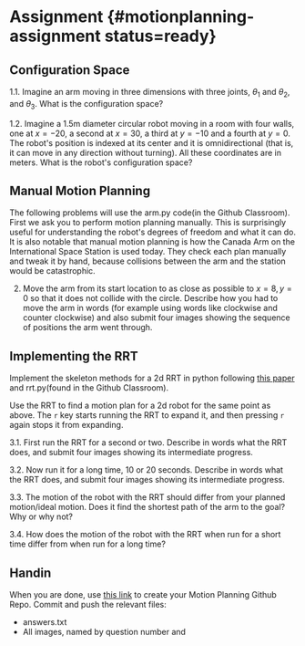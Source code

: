 # Assignment {#motionplanning-assignment status=ready}

## Configuration Space

1.1. Imagine an arm moving in three dimensions with three joints, $\theta_1$ and
     $\theta_2$, and $\theta_3$. What is the configuration space?

1.2. Imagine a $1.5\mbox{m}$ diameter circular robot moving in a room with four
     walls, one at $x=-20$, a second at $x=30$, a third at $y=-10$ and a fourth
     at $y=0$. The robot's position is indexed at its center and it is
     omnidirectional (that is, it can move in any direction without turning).
     All these coordinates are in meters. What is the robot's configuration
     space?

## Manual Motion Planning

The following problems will use the arm.py code(in the Github Classroom). First we ask you to
perform motion planning manually. This is surprisingly useful for understanding
the robot's degrees of freedom and what it can do. It is also notable that
manual motion planning is how the Canada Arm on the International Space Station
is used today. They check each plan manually and tweak it by hand, because
collisions between the arm and the station would be catastrophic.

2. Move the arm from its start location to as close as possible to $x=8, y=0$
   so that it does not collide with the circle. Describe how you had to move
   the arm in words (for example using words like clockwise and counter
   clockwise) and also submit four images showing the sequence of positions the
   arm went through.

## Implementing the RRT

Implement the skeleton methods for a 2d RRT in python following [this
paper](rrtpaper.pdf) and rrt.py(found in the Github Classroom).

<!-- ![](rrt.png) -->

Use the RRT to find a motion plan for a 2d robot for the same point as above.
The `r` key starts running the RRT to expand it, and then pressing `r` again
stops it from expanding. 

3.1. First run the RRT for a second or two. Describe in words what the RRT
     does, and submit four images showing its intermediate progress.

3.2. Now run it for a long time, 10 or 20 seconds. Describe in words
     what the RRT does, and submit four images showing its intermediate
     progress.

3.3. The motion of the robot with the RRT should differ from your planned
     motion/ideal motion. Does it find the shortest path of the arm to the
     goal? Why or why not?

3.4. How does the motion of the robot with the RRT when run for a short time
     differ from when run for a long time?

## Handin

When you are done, use [this link]() to create your Motion Planning Github
Repo. Commit and push the relevant files:
- answers.txt
- All images, named by question number and 
